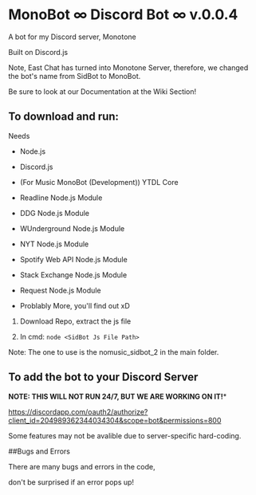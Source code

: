 # MonoBot ∞ Discord Bot ∞ v.0.0.4
A bot for my Discord server, Monotone 

Built on Discord.js 

Note, East Chat has turned into Monotone Server, therefore, we changed the bot's name from SidBot to MonoBot.

Be sure to look at our Documentation at the Wiki Section!

## To download and run:

Needs

* Node.js

* Discord.js

* (For Music MonoBot (Development)) YTDL Core

* Readline Node.js Module 

* DDG Node.js Module

* WUnderground Node.js Module

* NYT Node.js Module

* Spotify Web API Node.js Module

* Stack Exchange Node.js Module

* Request Node.js Module

* Problably More, you'll find out xD

1. Download Repo, extract the js file

2. In cmd: ```node <SidBot Js File Path>```

Note: The one to use is the nomusic_sidbot_2 in the main folder.

## To add the bot to your Discord Server
**NOTE: THIS WILL NOT RUN 24/7, BUT WE ARE WORKING ON IT!***

https://discordapp.com/oauth2/authorize?client_id=204989362344034304&scope=bot&permissions=800

Some features may not be avalible due to server-specific hard-coding.

##Bugs and Errors

There are many bugs and errors in the code,

don't be surprised if an error pops up!

